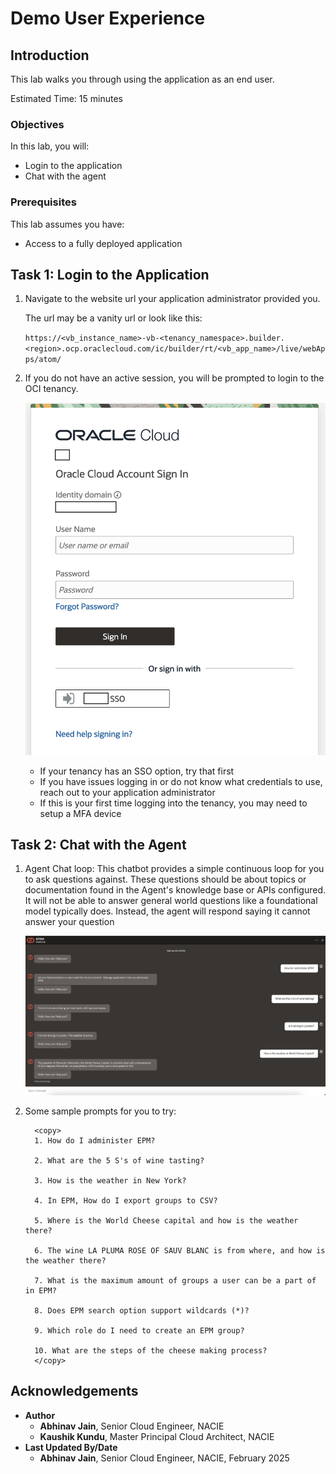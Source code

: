# Demo User Experience

## Introduction

This lab walks you through using the application as an end user.

Estimated Time: 15 minutes

### Objectives

In this lab, you will:

* Login to the application
* Chat with the agent

### Prerequisites

This lab assumes you have:

* Access to a fully deployed application

## Task 1: Login to the Application

1. Navigate to the website url your application administrator provided you.

    The url may be a vanity url or look like this:

    `https://<vb_instance_name>-vb-<tenancy_namespace>.builder.<region>.ocp.oraclecloud.com/ic/builder/rt/<vb_app_name>/live/webApps/atom/`

2. If you do not have an active session, you will be prompted to login to the OCI tenancy.

    ![login](images/login.png)

    * If your tenancy has an SSO option, try that first
    * If you have issues logging in or do not know what credentials to use, reach out to your application administrator
    * If this is your first time logging into the tenancy, you may need to setup a MFA device

## Task 2: Chat with the Agent

1. Agent Chat loop:
    This chatbot provides a simple continuous loop for you to ask questions against. These questions should be about topics or documentation found in the Agent's knowledge base or APIs configured.
    It will not be able to answer general world questions like a foundational model typically does. Instead, the agent will respond saying it cannot answer your question

    ![agent example](images/atom_demo_ss1.jpg)

2. Some sample prompts for you to try:

     ```text
       <copy>
       1. How do I administer EPM?

       2. What are the 5 S's of wine tasting?

       3. How is the weather in New York?

       4. In EPM, How do I export groups to CSV?

       5. Where is the World Cheese capital and how is the weather there?

       6. The wine LA PLUMA ROSE OF SAUV BLANC is from where, and how is the weather there?

       7. What is the maximum amount of groups a user can be a part of in EPM?

       8. Does EPM search option support wildcards (*)?

       9. Which role do I need to create an EPM group?

       10. What are the steps of the cheese making process?
       </copy>
    ```

## Acknowledgements

* **Author**
    * **Abhinav Jain**, Senior Cloud Engineer, NACIE
    * **Kaushik Kundu**, Master Principal Cloud Architect, NACIE
* **Last Updated By/Date**
    * **Abhinav Jain**, Senior Cloud Engineer, NACIE, February 2025
